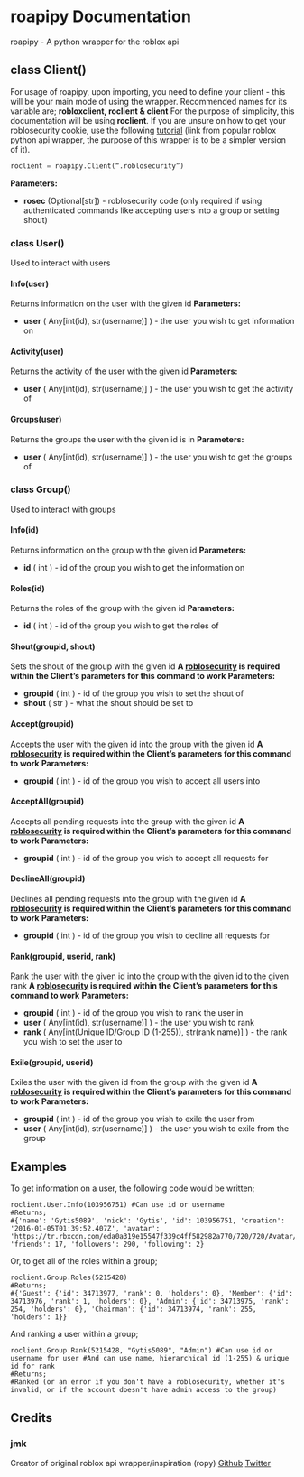 # roapipy Documentation
roapipy - A python wrapper for the roblox api
## class Client()
For usage of roapipy, upon importing, you need to define your client - this will be your main mode of using the wrapper. Recommended names for its variable are; **robloxclient, roclient & client**
For the purpose of simplicity, this documentation will be using **roclient**.
If you are unsure on how to get your roblosecurity cookie, use the following [tutorial](https://ro.py.jmk.gg/dev/roblosecurity/) (link from popular roblox python api wrapper, the purpose of this wrapper is to be a simpler version of it).
```py
roclient = roapipy.Client(“.roblosecurity”)
```
**Parameters:**
*  **rosec** (Optional[str]) - roblosecurity code (only required if using authenticated commands like accepting users into a group or setting shout)
### class User()
Used to interact with users
#### Info(user)
Returns information on the user with the given id
**Parameters:**
*  **user** ( Any[int(id), str(username)] ) - the user you wish to get information on
#### Activity(user)
Returns the activity of the user with the given id
**Parameters:**
*  **user** ( Any[int(id), str(username)] ) - the user you wish to get the activity of
#### Groups(user)
Returns the groups the user with the given id is in
**Parameters:**
*  **user** ( Any[int(id), str(username)] ) - the user you wish to get the groups of
### class Group()
Used to interact with groups
#### Info(id)
Returns information on the group with the given id
**Parameters:**
*  **id** ( int ) - id of the group you wish to get the information on
#### Roles(id)
Returns the roles of the group with the given id
**Parameters:**
*  **id** ( int ) - id of the group you wish to get the roles of
#### Shout(groupid, shout)
Sets the shout of the group with the given id
**A [roblosecurity](https://ro.py.jmk.gg/dev/roblosecurity/) is required within the Client’s parameters for this command to work**
**Parameters:**
* **groupid** ( int ) - id of the group you wish to set the shout of
* **shout** ( str ) - what the shout should be set to
#### Accept(groupid)
Accepts the user with the given id into the group with the given id
**A [roblosecurity](https://ro.py.jmk.gg/dev/roblosecurity/) is required within the Client’s parameters for this command to work**
**Parameters:**
* **groupid** ( int ) - id of the group you wish to accept all users into
#### AcceptAll(groupid)
Accepts all pending requests into the group with the given id
**A [roblosecurity](https://ro.py.jmk.gg/dev/roblosecurity/) is required within the Client’s parameters for this command to work**
**Parameters:**
* **groupid** ( int ) - id of the group you wish to accept all requests for
#### DeclineAll(groupid)
Declines all pending requests into the group with the given id
**A [roblosecurity](https://ro.py.jmk.gg/dev/roblosecurity/) is required within the Client’s parameters for this command to work**
**Parameters:**
* **groupid** ( int ) - id of the group you wish to decline all requests for
#### Rank(groupid, userid, rank)
Rank the user with the given id into the group with the given id to the given rank
**A [roblosecurity](https://ro.py.jmk.gg/dev/roblosecurity/) is required within the Client’s parameters for this command to work**
**Parameters:**
* **groupid** ( int ) - id of the group you wish to rank the user in
* **user** ( Any[int(id), str(username)] ) - the user you wish to rank
* **rank** ( Any[int(Unique ID/Group ID (1-255)), str(rank name)] ) - the rank you wish to set the user to
#### Exile(groupid, userid)
Exiles the user with the given id from the group with the given id
**A [roblosecurity](https://ro.py.jmk.gg/dev/roblosecurity/) is required within the Client’s parameters for this command to work**
**Parameters:**
* **groupid** ( int ) - id of the group you wish to exile the user from
* **user** ( Any[int(id), str(username)] ) - the user you wish to exile from the group
## Examples
To get information on a user, the following code would be written;
```
roclient.User.Info(103956751) #Can use id or username
#Returns;
#{'name': 'Gytis5089', 'nick': 'Gytis', 'id': 103956751, 'creation': '2016-01-05T01:39:52.407Z', 'avatar': 'https://tr.rbxcdn.com/eda0a319e15547f339c4ff582982a770/720/720/Avatar/Png', 'friends': 17, 'followers': 290, 'following': 2}
```
Or, to get all of the roles within a group;
```
roclient.Group.Roles(5215428)
#Returns;
#{'Guest': {'id': 34713977, 'rank': 0, 'holders': 0}, 'Member': {'id': 34713976, 'rank': 1, 'holders': 0}, 'Admin': {'id': 34713975, 'rank': 254, 'holders': 0}, 'Chairman': {'id': 34713974, 'rank': 255, 'holders': 1}}
```
And ranking a user within a group;
```
roclient.Group.Rank(5215428, "Gytis5089", "Admin") #Can use id or username for user #And can use name, hierarchical id (1-255) & unique id for rank
#Returns;
#Ranked (or an error if you don't have a roblosecurity, whether it's invalid, or if the account doesn't have admin access to the group)
```
## Credits
### jmk
Creator of original roblox api wrapper/inspiration (ropy)
[Github](https://github.com/jmkd3v) [Twitter](https://twitter.com/jmkdev)